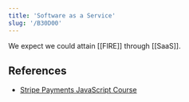 ```yaml
---
title: 'Software as a Service'
slug: '/B30D00'
---
```


We expect we could attain [[FIRE]] through [[SaaS]].

## References

- [Stripe Payments JavaScript Course](https://fireship.io/courses/stripe-js/)


